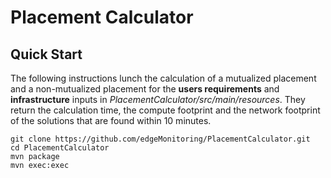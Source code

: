 # Placement Calculator

## Quick Start

The following instructions lunch the calculation of a mutualized placement and a non-mutualized placement for the **users requirements** and **infrastructure** inputs in *PlacementCalculator/src/main/resources*.
They return the calculation time, the compute footprint and the network footprint of the solutions that are found within 10 minutes.

```
git clone https://github.com/edgeMonitoring/PlacementCalculator.git
cd PlacementCalculator
mvn package
mvn exec:exec
```